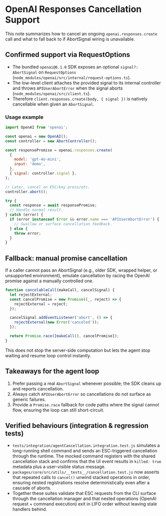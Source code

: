 # OpenAI Responses Cancellation Support

This note summarizes how to cancel an ongoing `openai.responses.create` call and what to fall back to if AbortSignal wiring is unavailable.

## Confirmed support via RequestOptions

- The bundled `openai@6.1.0` SDK exposes an optional `signal?: AbortSignal` on `RequestOptions` (`node_modules/openai/src/internal/request-options.ts`).
- The low-level client attaches the provided signal to its internal controller and throws `APIUserAbortError` when the signal aborts (`node_modules/openai/src/client.ts`).
- Therefore `client.responses.create(body, { signal })` is natively cancellable when given an `AbortSignal`.

### Usage example

```js
import OpenAI from 'openai';

const openai = new OpenAI();
const controller = new AbortController();

const responsePromise = openai.responses.create(
  {
    model: 'gpt-4o-mini',
    input: 'demo',
  },
  { signal: controller.signal },
);

// Later, cancel on ESC/key press/etc.
controller.abort();

try {
  const response = await responsePromise;
  // Handle normal result.
} catch (error) {
  if (error instanceof Error && error.name === 'APIUserAbortError') {
    // Swallow or surface cancellation feedback.
  } else {
    throw error;
  }
}
```

## Fallback: manual promise cancellation

If a caller cannot pass an AbortSignal (e.g., older SDK, wrapped helper, or unsupported environment), emulate cancellation by racing the OpenAI promise against a manually controlled one.

```js
function cancelableCall(makeCall, cancelSignal) {
  let rejectExternal;
  const cancelPromise = new Promise((_, reject) => {
    rejectExternal = reject;
  });

  cancelSignal.addEventListener('abort', () => {
    rejectExternal(new Error('canceled'));
  });

  return Promise.race([makeCall(), cancelPromise]);
}
```

This does not stop the server-side computation but lets the agent stop waiting and resume loop control instantly.

## Takeaways for the agent loop

1. Prefer passing a real `AbortSignal` whenever possible; the SDK cleans up and reports cancellation.
2. Always catch `APIUserAbortError` so cancellations do not surface as generic failures.
3. Provide a `Promise.race` fallback for code paths where the signal cannot flow, ensuring the loop can still short-circuit.

## Verified behaviours (integration & regression tests)

- `tests/integration/agentCancellation.integration.test.js` simulates a long-running shell command and sends an ESC-triggered
  cancellation through the runtime. The mocked command registers with the shared cancellation stack and confirms that the UI
  event results in `killed: true` metadata plus a user-visible status message.
- `packages/core/src/utils/__tests__/cancellation.test.js` now asserts that repeated calls to `cancel()` unwind stacked operations in order, ensuring
  nested registrations resolve deterministically even after a cascade of aborts.
- Together these suites validate that ESC requests from the CLI surface through the cancellation manager and that nested
  operations (OpenAI request + command execution) exit in LIFO order without leaving stale handlers behind.

